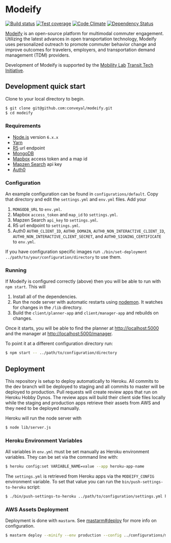 # Modeify

[![Build status][travis-image]][travis-url]
[![Test coverage][coveralls-image]][coveralls-url]
[![Code Climate][code-climate-image]][code-climate-url]
[![Dependency Status][david-image]][david-url]

[travis-image]: https://img.shields.io/travis/conveyal/modeify.svg?style=flat-square
[travis-url]: https://travis-ci.org/conveyal/modeify
[coveralls-image]: https://img.shields.io/coveralls/conveyal/modeify.svg?style=flat-square
[coveralls-url]: https://coveralls.io/r/conveyal/modeify?branch=master
[code-climate-image]: http://img.shields.io/codeclimate/github/conveyal/modeify.svg?style=flat-square
[code-climate-url]: https://codeclimate.com/github/conveyal/modeify
[david-image]: http://img.shields.io/david/conveyal/modeify.svg?style=flat-square
[david-url]: https://david-dm.org/conveyal/modeify

[Modeify](http://modeify.co) is an open-source platform for multimodal commuter engagement. Utilizing the latest advances in open transportation technology, Modeify uses personalized outreach to promote commuter behavior change and improve outcomes for travelers, employers, and transportation demand management (TDM) providers.

Development of Modeify is supported by the [Mobility Lab](http://mobilitylab.org/) [Transit Tech Initiative](http://mobilitylab.org/tech/transit-tech-initiative/).

## Development quick start

Clone to your local directory to begin.

```bash
$ git clone git@github.com:conveyal/modeify.git
$ cd modeify
```

### Requirements

* [Node.js](https://nodejs.org/) version `6.x.x`
* [Yarn](https://yarnpkg.com/en/)
* [R5](https://github.com/conveyal/r5) url endpoint
* [MongoDB](https://www.mongodb.org/)
* [Mapbox](https://mapbox.com) access token and a map id
* [Mapzen Search](https://mapzen.com/projects/search/) api key
* [Auth0](https://auth0.com)

### Configuration

An example configuration can be found in `configurations/default`. Copy that directory and edit the `settings.yml` and `env.yml` files. Add your

1. `MONGODB_URL` to `env.yml`.
2. Mapbox `access_token` and `map_id` to `settings.yml`.
3. Mapzen Search `api_key` to `settings.yml`.
4. R5 url endpoint to `settings.yml`.
5. Auth0 `AUTH0_CLIENT_ID`, `AUTH0_DOMAIN`, `AUTH0_NON_INTERACTIVE_CLIENT_ID`, `AUTH0_NON_INTERACTIVE_CLIENT_SECRET`, and `AUTH0_SIGNING_CERTIFICATE` to `env.yml`.

If you have configuration specific images run `./bin/set-deployment ../path/to/your/configuration/directory` to use them.

### Running

If Modeify is configured correctly (above) then you will be able to run with `npm start`. This will

1. Install all of the dependencies.
2. Run the node server with automatic restarts using [nodemon](http://nodemon.io/). It watches for changes in the `/lib` directory.
3. Build the `client/planner-app` and `client/manager-app` and rebuilds on changes.

Once it starts, you will be able to find the planner at [http://localhost:5000](http://localhost:5000) and the manager at [http://localhost:5000/manager](http://localhost:5000/manager).

To point it at a different configuration directory run:

```bash
$ npm start -- ../path/to/configuration/directory
```

## Deployment

This repository is setup to deploy automatically to Heroku. All commits to the dev branch will be deployed to staging and all commits to master will be deployed to production. Pull requests will create review apps that run on Heroku Hobby Dynos. The review apps will build their client side files locally while the staging and production apps retrieve their assets from AWS and they need to be deployed manually.

Heroku will run the node server with

```bash
$ node lib/server.js
```

### Heroku Environment Variables

All variables in `env.yml` must be set manually as Heroku environment variables. They can be set via the command line with:

```bash
$ heroku config:set VARIABLE_NAME=value --app heroku-app-name
```

The `settings.yml` is retrieved from Heroku apps via the `MODEIFY_CONFIG` environment variable. To set that value you can run the `bin/push-settings-to-heroku` script:

```bash
$ ./bin/push-settings-to-heroku ../path/to/configuration/settings.yml heroku-app-name
```

### AWS Assets Deployment

Deployment is done with `mastarm`. See [mastarm#deploy](https://github.com/conveyal/mastarm#deploy) for more info on configuration.

```bash
$ mastarm deploy --minify --env production --config ../configurations/modeify
```
